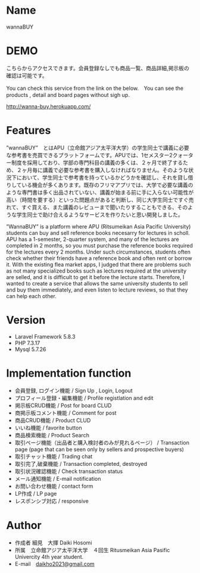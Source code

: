# Name

wannaBUY

# DEMO
こちらからアクセスできます。会員登録なしでも商品一覧、商品詳細,掲示板の確認は可能です。

You can check this service from the link on the below.　You can see the products , detail and board pages without sigh up.

http://wanna-buy.herokuapp.com/


# Features

”wannaBUY”　とはAPU（立命館アジア太平洋大学）の学生同士で講義に必要な参考書を売買できるプラットフォームです。APUでは、1セメスター2クォーター制度を採用しており、学部の専門科目の講義の多くは、２ヶ月で終了するため、２ヶ月毎に講義で必要な参考書を購入しなければなりません。そのような状況下において、学生同士で参考書を持っているかどうかを確認し、それを貸し借りしている機会が多くあります。既存のフリマアプリでは、大学で必要な講義のような専門書は多く出品されていない、講義が始まる前に手に入らない可能性が高い（時間を要する）といった問題点があると判断し、同じ大学生同士ですぐ売れて、すぐ買える、また講義のレビューまで聞いたりすることもできる、そのような学生同士で助け合えるようなサービスを作りたいと思い開発しました。

”WannaBUY” is a platform where APU (Ritsumeikan Asia Pacific University) students can buy and sell reference books necesarry for lectures in scholl. APU has a 1-semester, 2-quarter system, and many of the lectures are completed in 2 months, so you must purchase the reference books required for the lectures every 2 months. Under such circumstances, students often check whether their friends have a reference book and often rent or borrow it. With the existing flea market apps, I judged that there are problems such as not many specialized books such as lectures required at the university are selled, and it is difficult to get it before the lecture starts. Therefore, I wanted to create a service that allows the same university students to sell and buy them immediately, and even listen to lecture reviews, so that they can help each other.

# Version
* Laravel Framework 5.8.3
* PHP 7.3.17
* Mysql 5.7.26


# Implementation function

* 会員登録, ログイン機能 / Sign Up , Login, Logout
* プロフィール登録・編集機能 / Profile registlation and edit
* 掲示板CRUD機能 / Post for board CLUD
* 商掲示板コメント機能 / Comment for post 
* 商品CRUD機能 / Product CLUD
* いいね機能 / favorite button
* 商品検索機能 / Product Search
* 取引ページ機能（出品者と購入検討者のみが見れるページ） / Transaction page (page that can be seen only by sellers and prospective buyers)
* 取引チャット機能 / Trading chat
* 取引完了,破棄機能 / Transaction completed, destroyed
* 取引状況確認機能 / Check transaction status
* メール通知機能 / E-mail notification
* お問い合わせ機能 / contact form
* LP作成 /  LP page
* レスポンシブ対応 / responsive
 

# Author

* 作成者 細見　大揮 Daiki Hosomi
* 所属　立命館アジア太平洋大学　４回生 Ritusmeikan Asia Pasific Univercity 4th year student.
* E-mail　daikho2021@gmail.com
